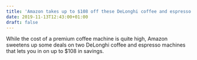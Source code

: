 ```yaml
---
title: 'Amazon takes up to $108 off these DeLonghi coffee and espresso machines'
date: 2019-11-13T12:43:00+01:00
draft: false
---
```


While the cost of a premium coffee machine is quite high, Amazon sweetens up some deals on two DeLonghi coffee and espresso machines that lets you in on up to $108 in savings.